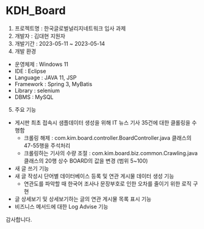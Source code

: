 # KDH_Board
1. 프로젝트명 : 한국글로벌널리지네트워크 입사 과제
2. 개발자 : 김대현 지원자
3. 개발기간 : 2023-05-11 ~ 2023-05-14
4. 개발 환경
  - 운영체제 : Windows 11
  - IDE : Eclipse
  - Language : JAVA 11, JSP
  - Framework : Spring 3, MyBatis
  - Library : selenium
  - DBMS : MySQL
5. 주요 기능
  - 게시판 최초 접속시 샘플데이터 생성을 위해 IT 뉴스 기사 35건에 대한 클롤링을 수행함
    - 크롤링 해제 : com.kim.board.controller.BoardController.java 클래스의 47-55행을 주석처리
    - 크롤링하는 기사의 수량 조절 : com.kim.board.biz.common.Crawling.java 클래스의 20행 상수 BOARD의 값을 변경 (범위 5~100)
  - 새 글 쓰기 기능
  - 새 글 작성시 단어별 데이터베이스 등록 및 연관 게시물 데이터 생성 기능
    - 연관도를 파악할 때 한국어 조사나 문장부호로 인한 오차를 줄이기 위한 로직 구현
  - 글 상세보기 및 상세보기하는 글의 연관 게시물 목록 표시 기능
  - 비즈니스 메서드에 대한 Log Advise 기능
 
 감사합니다.
